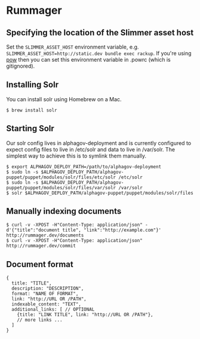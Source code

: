 # Rummager

## Specifying the location of the Slimmer asset host

Set the `SLIMMER_ASSET_HOST` environment variable, e.g. `SLIMMER_ASSET_HOST=http://static.dev bundle exec rackup`.  If you're using [pow](http://pow.cx/) then you can set this environment variable in .powrc (which is gitignored).

## Installing Solr

You can install solr using Homebrew on a Mac.

    $ brew install solr

## Starting Solr

Our solr config lives in alphagov-deployment and is currently configured to expect config files to live in /etc/solr and data to live in /var/solr.  The simplest way to achieve this is to symlink them manually.

    $ export ALPHAGOV_DEPLOY_PATH=/path/to/alphagov-deployment
    $ sudo ln -s $ALPHAGOV_DEPLOY_PATH/alphagov-puppet/puppet/modules/solr/files/etc/solr /etc/solr
    $ sudo ln -s $ALPHAGOV_DEPLOY_PATH/alphagov-puppet/puppet/modules/solr/files/var/solr /var/solr
    $ solr $ALPHAGOV_DEPLOY_PATH/alphagov-puppet/puppet/modules/solr/files

## Manually indexing documents

    $ curl -v -XPOST -H"Content-Type: application/json" -d'{"title":"document title", "link":"http://example.com"}' http://rummager.dev/documents
    $ curl -v -XPOST -H"Content-Type: application/json" http://rummager.dev/commit

## Document format

    {
      title: "TITLE",
      description: "DESCRIPTION",
      format: "NAME OF FORMAT",
      link: "http://URL OR /PATH",
      indexable_content: "TEXT",
      additional_links: [ // OPTIONAL
        {title: "LINK TITLE", link: "http://URL OR /PATH"},
        // more links ...
      ]
    }
